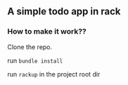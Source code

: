 ## A simple todo app in rack


### How to make it work??


Clone the repo.

run `bundle install`


run `rackup` in the project root dir



